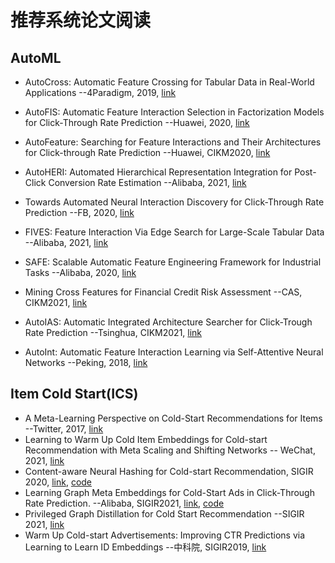# 推荐系统论文阅读

## AutoML
- AutoCross: Automatic Feature Crossing for Tabular Data in Real-World Applications
--4Paradigm, 2019, [link](https://arxiv.org/pdf/1904.12857.pdf)

- AutoFIS: Automatic Feature Interaction Selection in Factorization Models for Click-Through Rate Prediction
--Huawei, 2020, [link](https://arxiv.org/pdf/2003.11235.pdf)

- AutoFeature: Searching for Feature Interactions and Their Architectures for Click-through Rate Prediction
--Huawei, CIKM2020, [link](https://dl.acm.org/doi/10.1145/3340531.3411912)

- AutoHERI: Automated Hierarchical Representation Integration for Post-Click Conversion Rate Estimation
--Alibaba, 2021, [link](https://dl.acm.org/doi/abs/10.1145/3459637.3482061)

- Towards Automated Neural Interaction Discovery for Click-Through Rate Prediction
--FB, 2020, [link](https://arxiv.org/pdf/2007.06434.pdf)

- FIVES: Feature Interaction Via Edge Search for Large-Scale Tabular Data
--Alibaba, 2021, [link](https://arxiv.org/pdf/2007.14573.pdf)

- SAFE: Scalable Automatic Feature Engineering Framework for Industrial Tasks
--Alibaba, 2020, [link](https://arxiv.org/pdf/2003.02556.pdf)

- Mining Cross Features for Financial Credit Risk Assessment
--CAS, CIKM2021, [link](https://dl.acm.org/doi/abs/10.1145/3459637.3482371)

- AutoIAS: Automatic Integrated Architecture Searcher for Click-Trough Rate Prediction
--Tsinghua, CIKM2021, [link](https://dl.acm.org/doi/abs/10.1145/3459637.3482234)

- AutoInt: Automatic Feature Interaction Learning via Self-Attentive Neural Networks
--Peking, 2018, [link](https://arxiv.org/pdf/1810.11921.pdf)

## Item Cold Start(ICS)
- A Meta-Learning Perspective on Cold-Start Recommendations for Items
--Twitter, 2017, [link](https://static.googleusercontent.com/media/research.google.com/zh-CN//pubs/archive/46346.pdf
)
- Learning to Warm Up Cold Item Embeddings for Cold-start Recommendation with Meta Scaling and Shifting Networks
-- WeChat, 2021, [link](https://arxiv.org/pdf/2105.04790.pdf
)
- Content-aware Neural Hashing for Cold-start Recommendation, SIGIR 2020, [link](https://arxiv.org/pdf/2006.00617.pdf), [code](https://github.com/casperhansen/NeuHash-CF)
- Learning Graph Meta Embeddings for Cold-Start Ads in Click-Through Rate Prediction. --Alibaba, SIGIR2021, [link](https://arxiv.org/pdf/2105.08909.pdf), [code](https://github.com/oywtece/gme)
- Privileged Graph Distillation for Cold Start Recommendation --SIGIR 2021, [link](https://arxiv.org/pdf/2105.14975.pdf)
- Warm Up Cold-start Advertisements: Improving CTR Predictions via Learning to Learn ID Embeddings --中科院, SIGIR2019, [link](https://arxiv.org/pdf/1904.11547.pdf)